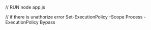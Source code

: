 // RUN
node app.js

// if there is unathorize error
Set-ExecutionPolicy -Scope Process -ExecutionPolicy Bypass
